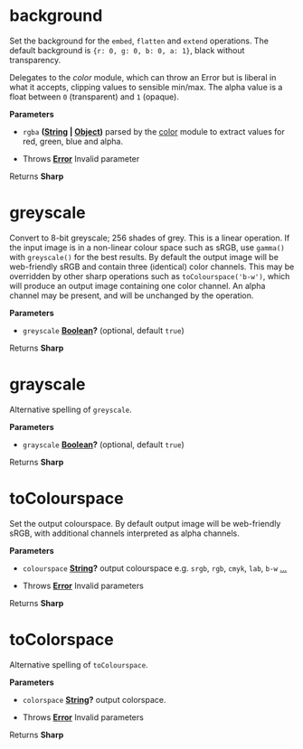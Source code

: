 <!-- Generated by documentation.js. Update this documentation by updating the source code. -->

# background

Set the background for the `embed`, `flatten` and `extend` operations.
The default background is `{r: 0, g: 0, b: 0, a: 1}`, black without transparency.

Delegates to the _color_ module, which can throw an Error
but is liberal in what it accepts, clipping values to sensible min/max.
The alpha value is a float between `0` (transparent) and `1` (opaque).

**Parameters**

-   `rgba` **([String](https://developer.mozilla.org/en-US/docs/Web/JavaScript/Reference/Global_Objects/String) \| [Object](https://developer.mozilla.org/en-US/docs/Web/JavaScript/Reference/Global_Objects/Object))** parsed by the [color](https://www.npmjs.org/package/color) module to extract values for red, green, blue and alpha.


-   Throws **[Error](https://developer.mozilla.org/en-US/docs/Web/JavaScript/Reference/Global_Objects/Error)** Invalid parameter

Returns **Sharp** 

# greyscale

Convert to 8-bit greyscale; 256 shades of grey.
This is a linear operation. If the input image is in a non-linear colour space such as sRGB, use `gamma()` with `greyscale()` for the best results.
By default the output image will be web-friendly sRGB and contain three (identical) color channels.
This may be overridden by other sharp operations such as `toColourspace('b-w')`,
which will produce an output image containing one color channel.
An alpha channel may be present, and will be unchanged by the operation.

**Parameters**

-   `greyscale` **[Boolean](https://developer.mozilla.org/en-US/docs/Web/JavaScript/Reference/Global_Objects/Boolean)?**  (optional, default `true`)

Returns **Sharp** 

# grayscale

Alternative spelling of `greyscale`.

**Parameters**

-   `grayscale` **[Boolean](https://developer.mozilla.org/en-US/docs/Web/JavaScript/Reference/Global_Objects/Boolean)?**  (optional, default `true`)

Returns **Sharp** 

# toColourspace

Set the output colourspace.
By default output image will be web-friendly sRGB, with additional channels interpreted as alpha channels.

**Parameters**

-   `colourspace` **[String](https://developer.mozilla.org/en-US/docs/Web/JavaScript/Reference/Global_Objects/String)?** output colourspace e.g. `srgb`, `rgb`, `cmyk`, `lab`, `b-w` [...](https://github.com/jcupitt/libvips/blob/master/libvips/iofuncs/enumtypes.c#L568)


-   Throws **[Error](https://developer.mozilla.org/en-US/docs/Web/JavaScript/Reference/Global_Objects/Error)** Invalid parameters

Returns **Sharp** 

# toColorspace

Alternative spelling of `toColourspace`.

**Parameters**

-   `colorspace` **[String](https://developer.mozilla.org/en-US/docs/Web/JavaScript/Reference/Global_Objects/String)?** output colorspace.


-   Throws **[Error](https://developer.mozilla.org/en-US/docs/Web/JavaScript/Reference/Global_Objects/Error)** Invalid parameters

Returns **Sharp** 
